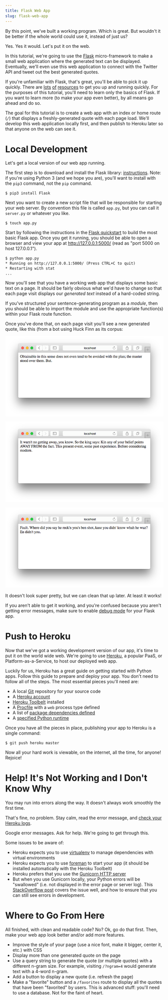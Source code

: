```yaml
---
title: Flask Web App
slug: flask-web-app
---
```


By this point, we've built a working program. Which is great. But wouldn't it be better if the whole world could use it, instead of just us?

Yes. Yes it would.
Let's put it on the web.

In this tutorial, we're going to use the [Flask](http://flask.pocoo.org/) micro-framework to make a small web application where the generated text can be displayed. Eventually, we'll even use this web application to connect with the Twitter API and tweet out the best generated quotes.

If you're unfamiliar with Flask, that's great, you'll be able to pick it up quickly. There are [lots](http://blog.miguelgrinberg.com/post/the-flask-mega-tutorial-part-i-hello-world) [of](https://realpython.com/blog/python/flask-by-example-part-1-project-setup/) [resources](https://exploreflask.com/) to get you up and running quickly. For the purposes of this tutorial, you'll need to learn only the basics of Flask. If you want to learn more (to make your app even better), by all means go ahead and do so.

The goal for this tutorial is to create a web app with an index or home route (`/`) that displays a freshly-generated quote with each page load. We'll develop this web application locally first, and then publish to Heroku later so that anyone on the web can see it.

Local Development
==
Let's get a local version of our web app running.

The first step is to download and install the Flask library: [instructions](http://flask.pocoo.org/docs/0.10/installation/). Note: if you're using Python 3 (and we hope you are), you'll want to install with the `pip3` command, not the `pip` command.

	$ pip3 install Flask

Next you want to create a new script file that will be responsible for starting your web server. By convention this file is called `app.py`, but you can call it `server.py` or whatever you like.

	$ touch app.py

Start by following the instructions in the [Flask quickstart](http://flask.pocoo.org/docs/0.10/quickstart/) to build the most basic Flask app. Once you get it running, you should be able to open a browser and view your app at http://127.0.0.1:5000/ (read as "port 5000 on host 127.0.0.1").

	$ python app.py
	* Running on http://127.0.0.1:5000/ (Press CTRL+C to quit)
	* Restarting with stat
	...

Now you'll see that you have a working web app that displays some basic text on a page. It should be fairly obvious what we'd have to change so that each page visit displays our *generated text* instead of a hard-coded string.

If you've structured your sentence-generating program as a *module*, then you should be able to import the module and use the appropriate function(s) within your Flask route function.

Once you've done that, on each page visit you'll see a new generated quote, like this (from a bot using Huck Finn as its corpus:

![Huck Finn Demo Text](huckFinnDemo1.png)

![Huck Finn Demo Text](huckFinnDemo2.png)

![Huck Finn Demo Text](huckFinnDemo3.png)

It doesn't look super pretty, but we can clean that up later. At least it works!

If you aren't able to get it working, and you're confused because you aren't getting error messages, make sure to enable [debug mode](http://flask.pocoo.org/docs/0.10/quickstart/#debug-mode) for your Flask app.

Push to Heroku
==
Now that we've got a working development version of our app, it's time to put it on the world wide web. We're going to use [Heroku](https://www.heroku.com/), a popular PaaS, or Platform-as-a-Service, to host our deployed web app.

Luckily for us, Heroku has a great guide on getting started with Python apps. Follow this guide to prepare and deploy your app. You don't need to follow all of the steps. The most essential pieces you'll need are:

- A local [Git](https://git-scm.com/) repository for your source code
- A [Heroku account](https://signup.heroku.com/www-home-top)
- [Heroku Toolbelt](https://toolbelt.heroku.com/) installed
- A [Procfile](https://devcenter.heroku.com/articles/procfile) with a `web` process type defined
- A list of [package dependencies defined](https://devcenter.heroku.com/articles/getting-started-with-python#declare-app-dependencies)
- A [specified Python runtime](https://devcenter.heroku.com/articles/python-runtimes)

Once you have all the pieces in place, publishing your app to Heroku is a single command:

	$ git push heroku master

Now all your hard work is viewable, on the internet, all the time, for anyone! Rejoice!

Help! It's Not Working and I Don't Know Why
==
You may run into errors along the way. It doesn't always work smoothly the first time.

That's fine, no problem. Stay calm, read the error message, and [check your Heroku logs](https://devcenter.heroku.com/articles/getting-started-with-python#view-logs).

Google error messages. Ask for help. We're going to get through this.

Some issues to be aware of:

- Heroku expects you to use [virtualenv](https://virtualenv.pypa.io/en/latest/) to manage dependencies with virtual environments
- Heroku expects you to use [foreman](http://ddollar.github.io/foreman/) to start your app (it should be installed automatically with the Heroku Toolbelt)
- Heroku prefers that you use the [Gunicorn HTTP server](http://gunicorn.org/)
- But when you use Gunicorn locally, your Python errors will be "swallowed" (i.e. not displayed in the error page or server log). This [StackOverflow post](http://stackoverflow.com/questions/8950674/debugging-a-flask-app-running-in-gunicorn) covers the issue well, and how to ensure that you can still see errors in development.

Where to Go From Here
==
All finished, with clean and readable code? No? Ok, go do that first. Then, make your web app look better and/or add more features.

- Improve the style of your page (use a nice font, make it bigger, center it, etc.) with CSS
- Display more than one generated quote on the page
- Use a query string to generate the quote (or multiple quotes) with a different n-gram size. For example, visiting `/?ngram=4` would generate text with a 4-word n-gram.
- Add a button to display a new quote (i.e. refresh the page)
- Make a "favorite" button and a `/favorites` route to display all the quotes that have been "favorited" by users. This is advanced stuff: you'll need to use a database. Not for the faint of heart.
